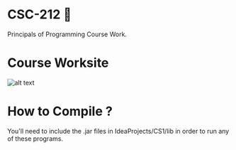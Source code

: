 # CSC-212 💾
Principals of Programming Course Work.

# Course Worksite
![alt text](https://i.imgur.com/HBvfgHj.png)


# How to Compile ? 
You'll need to include  the .jar files in IdeaProjects/CS1/lib in order to run any of these programs.
